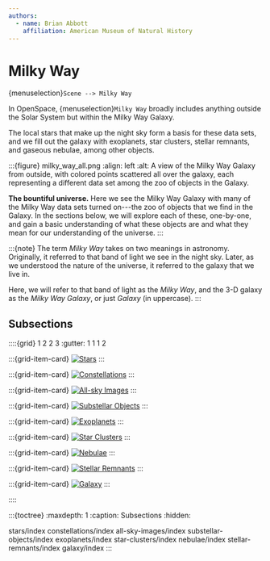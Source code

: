 ```yaml
---
authors:
  - name: Brian Abbott
    affiliation: American Museum of Natural History
---
```



# Milky Way

{menuselection}`Scene --> Milky Way`


In OpenSpace, {menuselection}`Milky Way` broadly includes anything outside the Solar System but within the Milky Way Galaxy.

The local stars that make up the night sky form a basis for these data sets, and we fill out the galaxy with exoplanets, star clusters, stellar remnants, and gaseous nebulae, among other objects.

:::{figure} milky_way_all.png
:align: left
:alt: A view of the Milky Way Galaxy from outside, with colored points scattered all over the galaxy, each representing a different data set among the zoo of objects in the Galaxy.

**The bountiful universe.** Here we see the Milky Way Galaxy with many of the Milky Way data sets turned on---the zoo of objects that we find in the Galaxy. In the sections below, we will explore each of these, one-by-one, and gain a basic understanding of what these objects are and what they mean for our understanding of the universe.
:::


:::{note}
The term _Milky Way_ takes on two meanings in astronomy. Originally, it referred to that band of light we see in the night sky. Later, as we understood the nature of the universe, it referred to the galaxy that we live in. 

Here, we will refer to that band of light as the _Milky Way_, and the 3-D galaxy as the _Milky Way Galaxy_, or just _Galaxy_ (in uppercase).
:::


## Subsections

::::{grid} 1 2 2 3
:gutter: 1 1 1 2

:::{grid-item-card} [](./stars/index)
[![Stars](./stars/stars_icon.png)](./stars/index)
:::

:::{grid-item-card} [](./constellations/index)
[![Constellations](./constellations/constellation_icon.png)](./constellations/index)
:::

:::{grid-item-card} [](./all-sky-images/index)
[![All-sky Images](./all-sky-images/all_sky_icon.png)](./all-sky-images/index)
:::

:::{grid-item-card} [](./substellar-objects/index)
[![Substellar Objects](./substellar-objects/substellar_objects_icon.png)](./substellar-objects/index)
:::

:::{grid-item-card} [](./exoplanets/index)
[![Exoplanets](./exoplanets/exoplanets_icon.png)](./exoplanets/index)
:::

:::{grid-item-card} [](./star-clusters/index)
[![Star Clusters](./star-clusters/star_clusters_icon.png)](./star-clusters/index)
:::

:::{grid-item-card} [](./nebulae/index)
[![Nebulae](./nebulae/nebulae_icon.png)](./nebulae/index)
:::

:::{grid-item-card} [](./stellar-remnants/index)
[![Stellar Remnants](./stellar-remnants/stellar_remnant_icon.png)](./stellar-remnants/index)
:::

:::{grid-item-card} [](./galaxy/index)
[![Galaxy](./galaxy/galaxy_icon.png)](./galaxy/index)
:::

::::

:::{toctree}
:maxdepth: 1
:caption: Subsections
:hidden:

stars/index
constellations/index
all-sky-images/index
substellar-objects/index
exoplanets/index
star-clusters/index
nebulae/index
stellar-remnants/index
galaxy/index
:::

